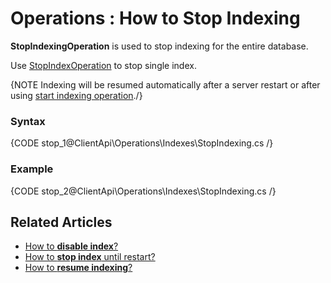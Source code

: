 ﻿# Operations : How to Stop Indexing

**StopIndexingOperation** is used to stop indexing for the entire database.

Use [StopIndexOperation](../../../client-api/operations/maintenance/stop-index-operation) to stop single index.

{NOTE Indexing will be resumed automatically after a server restart or after using [start indexing operation](../../../client-api/operations/maintenance/start-indexing-operation)./}

### Syntax

{CODE stop_1@ClientApi\Operations\Indexes\StopIndexing.cs /}

### Example

{CODE stop_2@ClientApi\Operations\Indexes\StopIndexing.cs /}

## Related Articles

- [How to **disable index**?](../../../client-api/operations/maintenance/disable-index-operation)
- [How to **stop index** until restart?](../../../client-api/operations/maintenance/stop-index-operation)
- [How to **resume indexing**?](../../../client-api/operations/maintenance/start-indexing-operation)
